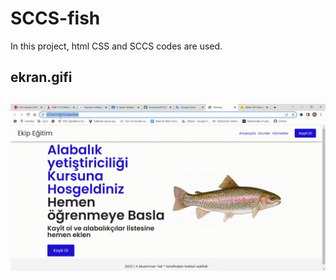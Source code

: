 # SCCS-fish

In this project, html CSS and SCCS codes are used.

<h2>ekran.gifi<h2>

![](alabalik.gif)

